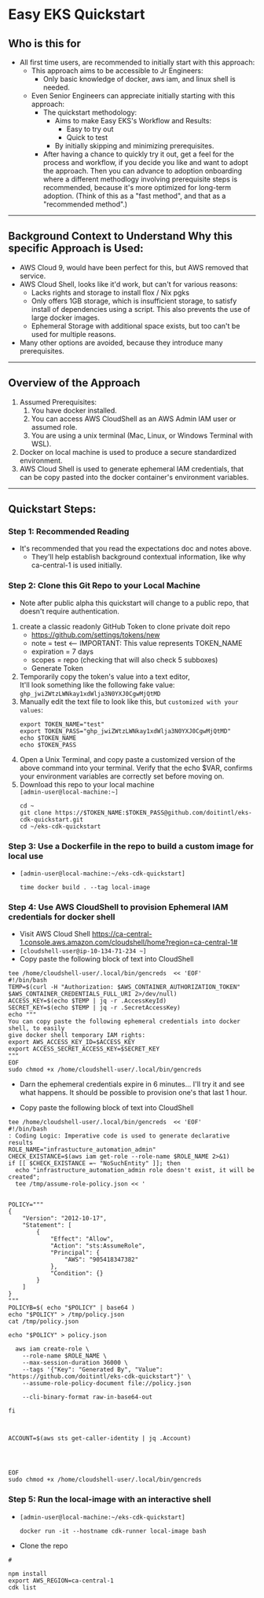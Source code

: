 # Easy EKS Quickstart
## Who is this for
* All first time users, are recommended to initially start with this approach:
  * This approach aims to be accessible to Jr Engineers:
    * Only basic knowledge of docker, aws iam, and linux shell is needed.
  * Even Senior Engineers can appreciate initially starting with this approach:
    * The quickstart methodology:
      * Aims to make Easy EKS's Workflow and Results:
        * Easy to try out
        * Quick to test
      * By initially skipping and minimizing prerequisites.
    * After having a chance to quickly try it out, get a feel for the process and
      workflow, if you decide you like and want to adopt the approach.
      Then you can advance to adoption onboarding where a
      different methodlogy involving prerequisite steps is recommended, because it's
      more optimized for long-term adoption. (Think of this as a "fast method", and
      that as a "recommended method".)

------------------------------------------------------------------------------------

## Background Context to Understand Why this specific Approach is Used:
* AWS Cloud 9, would have been perfect for this, but AWS removed that service.
* AWS Cloud Shell, looks like it'd work, but can't for various reasons:
  * Lacks rights and storage to install flox / Nix pgks
  * Only offers 1GB storage, which is insufficient storage, to satisfy install of
    dependencies using a script. This also prevents the use of large docker images.
  * Ephemeral Storage with additional space exists, but too can't be used for
    multiple reasons.
* Many other options are avoided, because they introduce many prerequisites.

------------------------------------------------------------------------------------

## Overview of the Approach
1. Assumed Prerequisites:  
   1. You have docker installed.
   2. You can access AWS CloudShell as an AWS Admin IAM user or assumed role.
   3. You are using a unix terminal (Mac, Linux, or Windows Terminal with WSL).
2. Docker on local machine is used to produce a secure standardized environment.
3. AWS Cloud Shell is used to generate ephemeral IAM credentials, that can be copy
   pasted into the docker container's environment variables.

------------------------------------------------------------------------------------

## Quickstart Steps:

### Step 1: Recommended Reading
* It's recommended that you read the expectations doc and notes above.
  * They'll help establish background contextual information, like why ca-central-1
    is used initially.

### Step 2: Clone this Git Repo to your Local Machine
* Note after public alpha this quickstart will change to a public repo, that
  doesn't require authentication.
1. create a classic readonly GitHub Token to clone private doit repo  
   * https://github.com/settings/tokens/new  
   * note = test <-- IMPORTANT: This value represents TOKEN_NAME
   * expiration = 7 days
   * scopes = repo (checking that will also check 5 subboxes)
   * Generate Token
2. Temporarily copy the token's value into a text editor,  
   It'll look something like the following fake value:  
   `ghp_jwiZWtzLWNkay1xdWlja3N0YXJ0CgwMjQtMD`
3. Manually edit the text file to look like this, but `customized with your values`:
   ```text
   export TOKEN_NAME="test"
   export TOKEN_PASS="ghp_jwiZWtzLWNkay1xdWlja3N0YXJ0CgwMjQtMD"
   echo $TOKEN_NAME
   echo $TOKEN_PASS
   ```
4. Open a Unix Terminal, and copy paste a customized version of the above command
   into your terminal. Verify that the echo $VAR, confirms your environment
   variables are correctly set before moving on.
5. Download this repo to your local machine  
   `[admin-user@local-machine:~]`  
   ```shell
   cd ~
   git clone https://$TOKEN_NAME:$TOKEN_PASS@github.com/doitintl/eks-cdk-quickstart.git
   cd ~/eks-cdk-quickstart
   ```

### Step 3: Use a Dockerfile in the repo to build a custom image for local use
* `[admin-user@local-machine:~/eks-cdk-quickstart]`  
  ```shell
  time docker build . --tag local-image
  ```

### Step 4: Use AWS CloudShell to provision Ephemeral IAM credentials for docker shell
* Visit AWS Cloud Shell
  https://ca-central-1.console.aws.amazon.com/cloudshell/home?region=ca-central-1#
* `[cloudshell-user@ip-10-134-71-234 ~]`
* Copy paste the following block of text into CloudShell
```shell
tee /home/cloudshell-user/.local/bin/gencreds  << 'EOF'
#!/bin/bash
TEMP=$(curl -H "Authorization: $AWS_CONTAINER_AUTHORIZATION_TOKEN" $AWS_CONTAINER_CREDENTIALS_FULL_URI 2>/dev/null)
ACCESS_KEY=$(echo $TEMP | jq -r .AccessKeyId)
SECRET_KEY=$(echo $TEMP | jq -r .SecretAccessKey)
echo """
You can copy paste the following ephemeral credentials into docker shell, to easily
give docker shell temporary IAM rights:
export AWS_ACCESS_KEY_ID=$ACCESS_KEY
export ACCESS_SECRET_ACCESS_KEY=$SECRET_KEY
"""
EOF
sudo chmod +x /home/cloudshell-user/.local/bin/gencreds
```
* Darn the ephemeral credentials expire in 6 minutes... I'll try it and see what happens.
  It should be possible to provision one's that last 1 hour.

* Copy paste the following block of text into CloudShell
```shell
tee /home/cloudshell-user/.local/bin/gencreds  << 'EOF'
#!/bin/bash
: Coding Logic: Imperative code is used to generate declarative results
ROLE_NAME="infrastucture_automation_admin"
CHECK_EXISTANCE=$(aws iam get-role --role-name $ROLE_NAME 2>&1)
if [[ $CHECK_EXISTANCE =~ "NoSuchEntity" ]]; then
  echo "infrastructure_automation_admin role doesn't exist, it will be created";
  tee /tmp/assume-role-policy.json << '


POLICY="""
{
    "Version": "2012-10-17",
    "Statement": [
        {
            "Effect": "Allow",
            "Action": "sts:AssumeRole",
            "Principal": {
                "AWS": "905418347382"
            },
            "Condition": {}
        }
    ]
}
"""
POLICYB=$( echo "$POLICY" | base64 )
echo "$POLICY" > /tmp/policy.json
cat /tmp/policy.json

echo "$POLICY" > policy.json

  aws iam create-role \
    --role-name $ROLE_NAME \
    --max-session-duration 36000 \
    --tags '{"Key": "Generated By", "Value": "https://github.com/doitintl/eks-cdk-quickstart"}' \
    --assume-role-policy-document file://policy.json

    --cli-binary-format raw-in-base64-out

fi



ACCOUNT=$(aws sts get-caller-identity | jq .Account)




EOF
sudo chmod +x /home/cloudshell-user/.local/bin/gencreds
```




### Step 5: Run the local-image with an interactive shell
* `[admin-user@local-machine:~/eks-cdk-quickstart]`  
  ```shell
  docker run -it --hostname cdk-runner local-image bash
  ```



* Clone the repo
```shell
# 

npm install
export AWS_REGION=ca-central-1
cdk list

```


